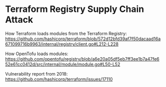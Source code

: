 # Terraform Registry Supply Chain Attack

How Terraform loads modules from the Terraform Registry:
https://github.com/hashicorp/terraform/blob/572d12bfd39af7f50dacaad16a671099716b9963/internal/registry/client.go#L212-L228

How OpenTofu loads modules:
https://github.com/opentofu/registry/blob/a6e20a05df5eb7ff3ee1b7a47fe652e61cc0412d/src/internal/module/module.go#L50-L52

Vulnerability report from 2018:
https://github.com/hashicorp/terraform/issues/17110
